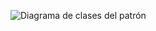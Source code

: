 ![Diagrama de clases del patrón](https://github.com/mathiasuy/patron-state-singleton-reloj/blob/master/diagrama.png?raw=true)